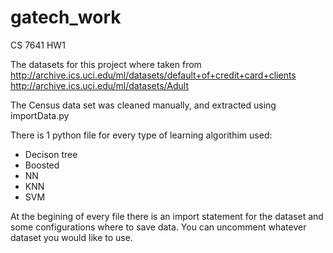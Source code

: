 # gatech_work


 CS 7641 HW1 


 The datasets for this project where taken from 
 http://archive.ics.uci.edu/ml/datasets/default+of+credit+card+clients
 http://archive.ics.uci.edu/ml/datasets/Adult

 The Census data set was cleaned manually, and extracted using importData.py

 There is 1 python file for every type of learning algorithim used: 
 
- Decison tree
- Boosted
- NN
- KNN
- SVM


At the begining of every file there is an import statement for the dataset and some configurations where to save data. You can uncomment whatever dataset you would like to use. 